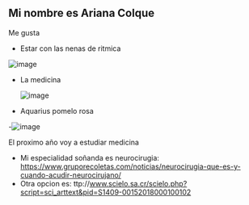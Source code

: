 ## Mi nombre es Ariana Colque
Me gusta 
- Estar con las nenas de ritmica
  
![image](https://github.com/arianacolque27/arianacolque27/assets/172040191/8b522ae5-a1dc-4320-a6fd-5fdcbdf9cbc0)
  
- La medicina

  ![image](https://github.com/arianacolque27/arianacolque27/assets/172040191/8ba41e61-dd3a-4dad-963d-30c122f524ed)

- Aquarius pomelo rosa

-![image](https://github.com/arianacolque27/arianacolque27/assets/172040191/01cb5f0d-2b27-4bb5-ad61-5afae59f683a)

El proximo año voy a estudiar medicina

  - Mi especialidad soñanda es neurocirugia:
https://www.gruporecoletas.com/noticias/neurocirugia-que-es-y-cuando-acudir-neurocirujano/
- Otra opcion es:
ttp://www.scielo.sa.cr/scielo.php?script=sci_arttext&pid=S1409-00152018000100102

